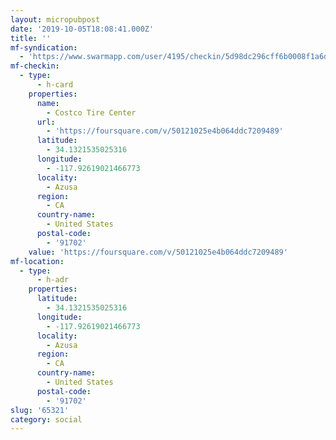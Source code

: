 ```yaml
---
layout: micropubpost
date: '2019-10-05T18:08:41.000Z'
title: ''
mf-syndication:
  - 'https://www.swarmapp.com/user/4195/checkin/5d98dc296cff6b0008f1a6df'
mf-checkin:
  - type:
      - h-card
    properties:
      name:
        - Costco Tire Center
      url:
        - 'https://foursquare.com/v/50121025e4b064ddc7209489'
      latitude:
        - 34.1321535025316
      longitude:
        - -117.92619021466773
      locality:
        - Azusa
      region:
        - CA
      country-name:
        - United States
      postal-code:
        - '91702'
    value: 'https://foursquare.com/v/50121025e4b064ddc7209489'
mf-location:
  - type:
      - h-adr
    properties:
      latitude:
        - 34.1321535025316
      longitude:
        - -117.92619021466773
      locality:
        - Azusa
      region:
        - CA
      country-name:
        - United States
      postal-code:
        - '91702'
slug: '65321'
category: social
---
```

